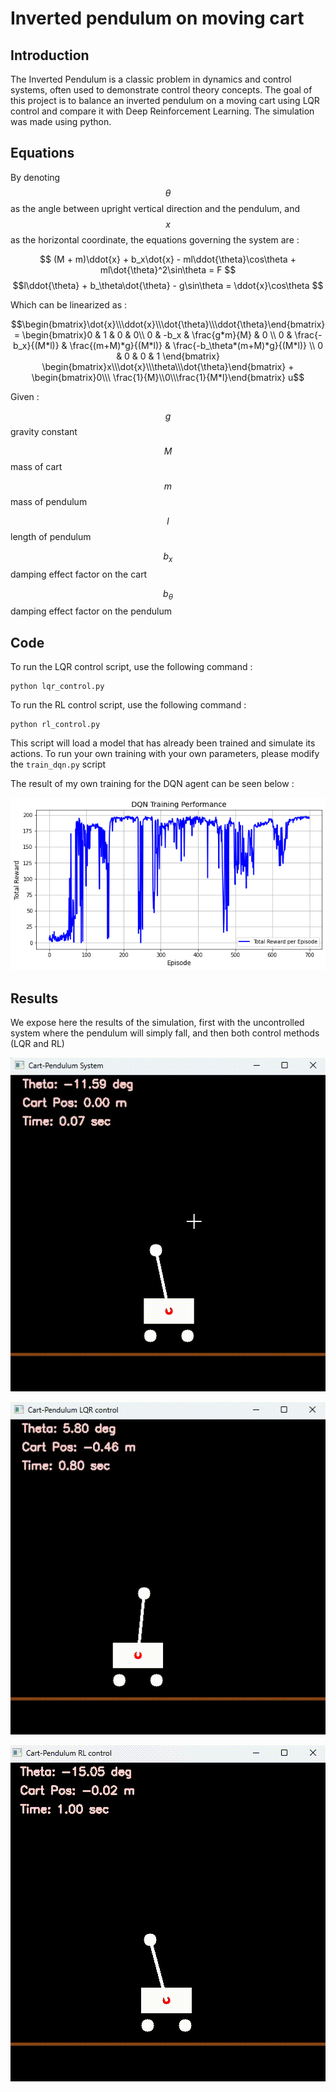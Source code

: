 # Inverted pendulum on moving cart

## Introduction 

The Inverted Pendulum is a classic problem in dynamics and control systems, often used to demonstrate control theory concepts. The goal of this project is to balance an inverted pendulum on a moving cart using LQR control and compare it with Deep Reinforcement Learning. The simulation was made using python.

## Equations

By denoting $$\theta$$ as the angle between upright vertical direction and the pendulum, and $$x$$ as the horizontal coordinate, the equations governing the system are :

$$ (M + m)\ddot{x} + b_x\dot{x} - ml\ddot{\theta}\cos\theta + ml\dot{\theta}^2\sin\theta = F $$
$$l\ddot{\theta} + b_\theta\dot{\theta} - g\sin\theta = \ddot{x}\cos\theta $$

Which can be linearized as :

```math
\begin{bmatrix}\dot{x}\\\ddot{x}\\\dot{\theta}\\\ddot{\theta}\end{bmatrix} = \begin{bmatrix}0 & 1 & 0 & 0\\ 0 & -b_x & \frac{g*m}{M} & 0 \\ 0 & \frac{-b_x}{(M*l)} & \frac{(m+M)*g}{(M*l)} & \frac{-b_\theta*(m+M)*g}{(M*l)} \\ 0 & 0 & 0 & 1 \end{bmatrix} \begin{bmatrix}x\\\dot{x}\\\theta\\\dot{\theta}\end{bmatrix} + \begin{bmatrix}0\\\ \frac{1}{M}\\0\\\frac{1}{M*l}\end{bmatrix} u
```
Given :

$$g$$ gravity constant

$$M$$ mass of cart

$$m$$ mass of pendulum

$$l$$ length of pendulum

$$b_x$$ damping effect factor on the cart

$$b_\theta$$ damping effect factor on the pendulum



## Code

To run the LQR control script, use the following command : 

```
python lqr_control.py
```

To run the RL control script, use the following command : 

```
python rl_control.py
```

This script will load a model that has already been trained and simulate its actions. To run your own training with your own parameters, please modify the `train_dqn.py` script

The result of my own training for the DQN agent can be seen below :

<p align="center">
  <img src="results/training_curve.png" />
</p>

## Results

We expose here the results of the simulation, first with the uncontrolled system where the pendulum will simply fall, and then both control methods (LQR and RL) 

<p align="center">
  <img src="results/free_fall_pendulum_moving_cart.gif" />
</p>

<p align="center">
  <img src="results/lqr_control.gif" />
</p>

<p align="center">
  <img src="results/rl_control.gif" />
</p>


